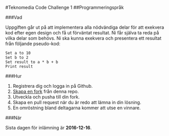 #Teknomedia Code Challenge 1
##Programmeringspråk

###Vad

Uppgiften går ut på att implementera alla nödvändiga delar för att exekvera kod efter egen design och få ut förväntat resultat.
Ni får själva ta reda på vilka delar som behövs. Ni ska kunna exekvera och presentera ett resultat från följande pseudo-kod:

```
Set a to 10
Set b to 2
Set result to a * b + b
Print result 
```

###Hur

1. Registrera dig och logga in på Github.
2. [Skapa en fork](https://help.github.com/articles/fork-a-repo/ "Fork A Repo") från denna repo. 
3. Utveckla och pusha till din fork.
4. Skapa en pull request när du är redo att lämna in din lösning.
5. En omröstning bland deltagarna kommer att utse en vinnare. 

###När

Sista dagen för inlämning är **2016-12-16**.